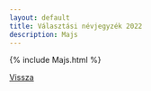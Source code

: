 ```yaml
---
layout: default
title: Választási névjegyzék 2022
description: Majs
---
```


{% include Majs.html %}

[Vissza](./)